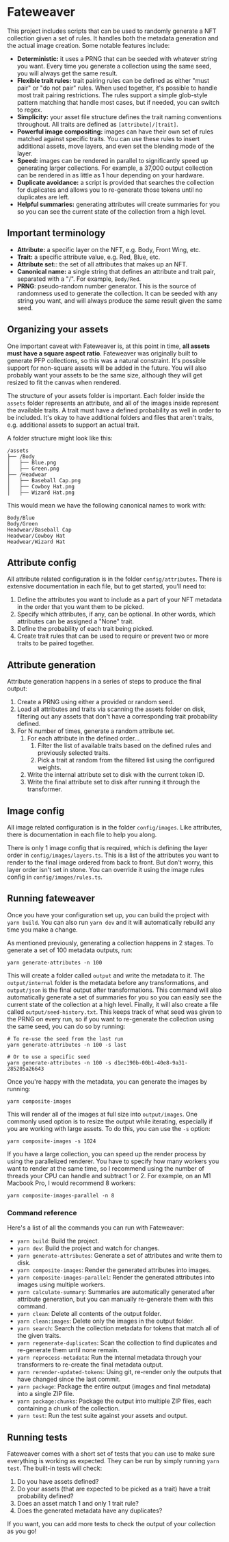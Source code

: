 # Fateweaver

This project includes scripts that can be used to randomly generate a NFT collection given a set of rules. It handles both the metadata generation and the actual image creation. Some notable features include:

- **Deterministic:** it uses a PRNG that can be seeded with whatever string you want. Every time you generate a collection using the same seed, you will always get the same result.
- **Flexible trait rules:** trait pairing rules can be defined as either "must pair" or "do not pair" rules. When used together, it's possible to handle most trait pairing restrictions. The rules support a simple glob-style pattern matching that handle most cases, but if needed, you can switch to regex.
- **Simplicity:** your asset file structure defines the trait naming conventions throughout. All traits are defined as `[attribute]/[trait]`.
- **Powerful image compositing:** images can have their own set of rules matched against specific traits. You can use these rules to insert additional assets, move layers, and even set the blending mode of the layer.
- **Speed:** images can be rendered in parallel to significantly speed up generating larger collections. For example, a 37,000 output collection can be rendered in as little as 1 hour depending on your hardware.
- **Duplicate avoidance:** a script is provided that searches the collection for duplicates and allows you to re-generate those tokens until no duplicates are left.
- **Helpful summaries:** generating attributes will create summaries for you so you can see the current state of the collection from a high level.

## Important terminology

- **Attribute:** a specific layer on the NFT, e.g. Body, Front Wing, etc.
- **Trait:** a specific attribute value, e.g. Red, Blue, etc.
- **Attribute set:**: the set of all attributes that makes up an NFT.
- **Canonical name:** a single string that defines an attribute and trait pair, separated with a "/". For example, `Body/Red`.
- **PRNG**: pseudo-random number generator. This is the source of randomness used to generate the collection. It can be seeded with any string you want, and will always produce the same result given the same seed.

## Organizing your assets

One important caveat with Fateweaver is, at this point in time, **all assets must have a square aspect ratio**. Fateweaver was originally built to generate PFP collections, so this was a natural constraint. It's possible support for non-square assets will be added in the future. You will also probably want your assets to be the same size, although they will get resized to fit the canvas when rendered.

The structure of your assets folder is important. Each folder inside the `assets` folder represents an attribute, and all of the images inside represent the available traits. A trait must have a defined probability as well in order to be included. It's okay to have additional folders and files that aren't traits, e.g. additional assets to support an actual trait.

A folder structure might look like this:

```
/assets
├── /Body
│   ├── Blue.png
│   ├── Green.png
├── /Headwear
│   ├── Baseball Cap.png
│   ├── Cowboy Hat.png
│   ├── Wizard Hat.png
```

This would mean we have the following canonical names to work with:

```
Body/Blue
Body/Green
Headwear/Baseball Cap
Headwear/Cowboy Hat
Headwear/Wizard Hat
```

## Attribute config

All attribute related configuration is in the folder `config/attributes`. There is extensive documentation in each file, but to get started, you'll need to:

1. Define the attributes you want to include as a part of your NFT metadata in the order that you want them to be picked.
2. Specify which attributes, if any, can be optional. In other words, which attributes can be assigned a "None" trait.
3. Define the probability of each trait being picked.
4. Create trait rules that can be used to require or prevent two or more traits to be paired together.

## Attribute generation

Attribute generation happens in a series of steps to produce the final output:

1. Create a PRNG using either a provided or random seed.
2. Load all attributes and traits via scanning the assets folder on disk, filtering out any assets that don't have a corresponding trait probability defined.
3. For N number of times, generate a random attribute set.
   1. For each attribute in the defined order...
      1. Filter the list of available traits based on the defined rules and previously selected traits.
      2. Pick a trait at random from the filtered list using the configured weights.
   2. Write the internal attribute set to disk with the current token ID.
   3. Write the final attribute set to disk after running it through the transformer.

## Image config

All image related configuration is in the folder `config/images`. Like attributes, there is documentation in each file to help you along.

There is only 1 image config that is required, which is defining the layer order in `config/images/layers.ts`. This is a list of the attributes you want to render to the final image ordered from back to front. But don't worry, this layer order isn't set in stone. You can override it using the image rules config in `config/images/rules.ts`.

## Running fateweaver

Once you have your configuration set up, you can build the project with `yarn build`. You can also run `yarn dev` and it will automatically rebuild any time you make a change.

As mentioned previously, generating a collection happens in 2 stages. To generate a set of 100 metadata outputs, run:

```
yarn generate-attributes -n 100
```

This will create a folder called `output` and write the metadata to it. The `output/internal` folder is the metadata before any transformations, and `output/json` is the final output after transformations. This command will also automatically generate a set of summaries for you so you can easily see the current state of the collection at a high level. Finally, it will also create a file called `output/seed-history.txt`. This keeps track of what seed was given to the PRNG on every run, so if you want to re-generate the collection using the same seed, you can do so by running:

```
# To re-use the seed from the last run
yarn generate-attributes -n 100 -s last

# Or to use a specific seed
yarn generate-attributes -n 100 -s d1ec190b-00b1-40e8-9a31-285205a26643
```

Once you're happy with the metadata, you can generate the images by running:

```
yarn composite-images
```

This will render all of the images at full size into `output/images`. One commonly used option is to resize the output while iterating, especially if you are working with large assets. To do this, you can use the `-s` option:

```
yarn composite-images -s 1024
```

If you have a large collection, you can speed up the render process by using the parallelized renderer. You have to specify how many workers you want to render at the same time, so I recommend using the number of threads your CPU can handle and subtract 1 or 2. For example, on an M1 Macbook Pro, I would recommend 8 workers:

```
yarn composite-images-parallel -n 8
```

### Command reference

Here's a list of all the commands you can run with Fateweaver:

- `yarn build`: Build the project.
- `yarn dev`: Build the project and watch for changes.
- `yarn generate-attributes`: Generate a set of attributes and write them to disk.
- `yarn composite-images`: Render the generated attributes into images.
- `yarn composite-images-parallel`: Render the generated attributes into images using multiple workers.
- `yarn calculate-summary`: Summaries are automatically generated after attribute generation, but you can manually re-generate them with this command.
- `yarn clean`: Delete all contents of the output folder.
- `yarn clean:images`: Delete only the images in the output folder.
- `yarn search`: Search the collection metadata for tokens that match all of the given traits.
- `yarn regenerate-duplicates`: Scan the collection to find duplicates and re-generate them until none remain.
- `yarn reprocess-metadata`: Run the internal metadata through your transformers to re-create the final metadata output.
- `yarn rerender-updated-tokens`: Using git, re-render only the outputs that have changed since the last commit.
- `yarn package`: Package the entire output (images and final metadata) into a single ZIP file.
- `yarn package:chunks`: Package the output into multiple ZIP files, each containing a chunk of the collection.
- `yarn test`: Run the test suite against your assets and output.

## Running tests

Fateweaver comes with a short set of tests that you can use to make sure everything is working as expected. They can be run by simply running `yarn test`. The built-in tests will check:

1. Do you have assets defined?
2. Do your assets (that are expected to be picked as a trait) have a trait probability defined?
3. Does an asset match 1 and only 1 trait rule?
4. Does the generated metadata have any duplicates?

If you want, you can add more tests to check the output of your collection as you go!

